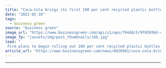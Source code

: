 ```yaml
---
title: "Coca-Cola brings its first 100 per cent recycled plastic bottle to the US"
date: "2021-02-10"
tags: 
  - business green
source: "business green"
image_url: "https://www.businessgreen.com/api/v1/wps/794ddc5/9f05936d-484f-4676-8d8d-7f5bf9ac5f66/3/Coke-rPET-Portfolio-Lineup-recycled-plastic-185x114.jpg"
image_fp: "/assets/img/post_thumbnails/166.jpg"
lead: "
 Firm plans to begin rolling out 100 per cent recycled plastic bottles for select Coca-Cola, Sprite, Fanta and Dasani water brands in coming months ..."
article_url: "https://www.businessgreen.com/news/4026941/coca-cola-brings-100-cent-recycled-plastic-bottle-us"
---
```


---
